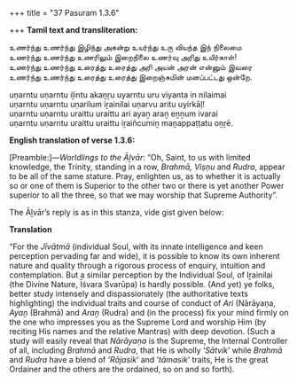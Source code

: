 +++
title = "37 Pasuram 1.3.6"

+++
**Tamil text and transliteration:**

உணர்ந்து உணர்ந்து இழிந்து அகன்று உயர்ந்து உரு வியந்த இந் நிலைமை  
உணர்ந்து உணர்ந்து உணரிலும் இறைநிலை உணர்வு அரிது உயிர்காள்!  
உணர்ந்து உணர்ந்து உரைத்து உரைத்து அரி அயன் அரன் என்னும் இவரை  
உணர்ந்து உணர்ந்து உரைத்து உரைத்து இறைஞ்சுமின் மனப்பட்டது ஒன்றே.

uṇarntu uṇarntu iḻintu akaṉṟu uyarntu uru viyanta in nilaimai  
uṇarntu uṇarntu uṇarilum iṟainilai uṇarvu aritu uyirkāḷ!  
uṇarntu uṇarntu uraittu uraittu ari ayaṉ araṉ eṉṉum ivarai  
uṇarntu uṇarntu uraittu uraittu iṟaiñcumiṉ maṉappaṭṭatu oṉṟē.

**English translation of verse 1.3.6:**

[Preamble:]—*Worldlings to the Āḻvār*: “Oh, Saint, to us with limited knowledge, the Trinity, standing in a row, *Brahmā, Viṣṇu* and *Rudra*, appear to be all of the same stature. Pray, enlighten us, as to whether it is actually so or one of them is Superior to the other two or there is yet another Power superior to all the three, so that we may worship that Supreme Authority”.

The Āḻvār’s reply is as in this stanza, vide gist given below:

**Translation**

“For the *Jīvātmā* (individual Soul, with its innate intelligence and keen perception pervading far and wide), it is possible to know its own inherent nature and quality through a rigorous process of enquiry, intuition and contemplation. But a similar perception by the Individual Soul, of Iṟainilai (the Divine Nature, Īśvara Svarūpa) is hardly possible. (And yet) ye folks, better study intensely and dispassionately (the authoritative texts highlighting) the individual traits and course of conduct of *Ari* (Nārāyaṇa, *Ayaṉ* (Brahmā) and *Araṉ* (Rudra) and (in the process) fix your mind firmly on the one who impresses you as the Supreme Lord and worship Him (by reciting His names and the relative Mantras) with deep devotion. (Such a study will easily reveal that *Nārāyaṇa* is the Supreme, the Internal Controller of all, including *Brahmā* and *Rudra*, that He is wholly ‘*Sātvik*’ while *Brahmā* and *Rudra* have a blend of ‘*Rājasik*’ and ‘*tāmasik*’ traits, He is the great Ordainer and the others are the ordained, so on and so forth).


